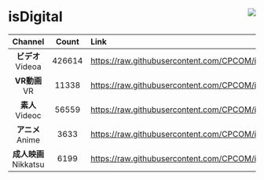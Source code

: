 # isDigital <img align="right" src="https://img.shields.io/github/last-commit/CPCOM/isDigital"/>  
  
| Channel | Count | Link |  
| :-----: | :---: | :--- |  
|**ビデオ**<br />Videoa | 426614 | https://raw.githubusercontent.com/CPCOM/isDigital/main/Videoa.txt |  
|**VR動画**<br />VR | 11338 | https://raw.githubusercontent.com/CPCOM/isDigital/main/VR.txt |  
|**素人**<br />Videoc | 56559 | https://raw.githubusercontent.com/CPCOM/isDigital/main/Videoc.txt |  
|**アニメ**<br />Anime | 3633 | https://raw.githubusercontent.com/CPCOM/isDigital/main/Anime.txt |  
|**成人映画**<br />Nikkatsu | 6199 | https://raw.githubusercontent.com/CPCOM/isDigital/main/Nikkatsu.txt |  